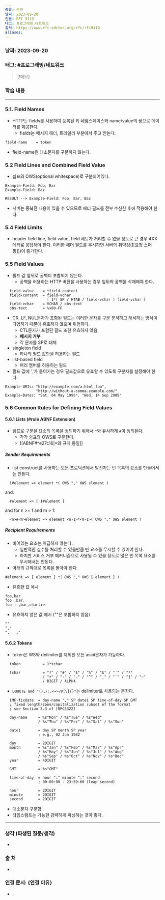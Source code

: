 ```yaml
---
종류: 문헌
날짜: 2023-09-20
인물: RFC 9110
태그: 프로그래밍,네트워크
출처: https://www.rfc-editor.org/rfc/rfc9110
aliases:
---
```


### 날짜: 2023-09-20

### 태그: #프로그래밍/네트워크

>[!메모]
> 

### 학습 내용
---
### 5.1. Field Names
- HTTP는 fields를 사용하여 등록된 키 네임스페이스와 name/value의 쌍으로 데이터를 제공한다.
	- fields는 메시지 헤더, 트레일러 부분에서 주고 받는다.
```
field-name    = token
```
- field-name은 대소문자를 구분하지 않는다.
### 5.2 Field Lines and Combined Field Value
- 쉽표와 OWS(optional whitespace)로 구분되어있다.
```
Example-Field: Foo, Bar
Example-Field: Baz

RESULT --> Example-Field: Foo, Bar, Baz
```
- 서버는 중복된 내용이 있을 수 있으므로 헤더 필드를 전부 수신한 후에 적용해야 한다.
### 5.4 Field Limits
- header field line, field value, field 세트가 처리할 수 없을 정도로 큰 경우 4XX 에러로 응답해야 한다. 이러한 헤더 필드를 무시하면 서버의 취약성([[요청 스머핑]])이 증가한다.
### 5.5 Field Values
- 필드 값 앞뒤로 공백이 포함되지 않는다.
	- 공백을 허용하는 HTTP 버전을 사용하는 경우 앞뒤의 공백을 삭제해야 한다.
```ABNF
  field-value    = *field-content
  field-content  = field-vchar
                   [ 1*( SP / HTAB / field-vchar ) field-vchar ]
  field-vchar    = VCHAR / obs-text
  obs-text       = %x80-FF
```
- CR, LF, NUL문자가 포함된 필드는 이러한 문자를 구문 분석하고 해석하는 방식이 다양하기 때문에 유효하지 않으며 위험하다. 
	- CTL문자가 포함된 필드 또한 유효하지 않음.
	- **메시지 거부**
	- 각 문자를 SP로 대체
- singleton field
	- 하나의 필드 값만을 허용하는 필드
- list-based field
	- 여러 멤버를 허용하는 필드
- 필드 값에 ','가 들어가는 경우 필드값으로 유효할 수 있도록 구분자를 설정해야 한다.
```
Example-URIs: "http://example.com/a.html,foo",
              "http://without-a-comma.example.com/"
Example-Dates: "Sat, 04 May 1996", "Wed, 14 Sep 2005"
```
### 5.6 Common Rules for Defining Field Values
#### 5.6.1 Lists (#rule ABNF Extension)
- 쉼표로 구분된 요소의 목록을 정의하기 위해서 `*`와 유사하게 `#`이 정의된다.
	- 각각 쉼표와 OWS로 구분한다.
	- [[ABNF#^e27c16|*와 규칙 동일]]
##### Sender Requirements
- list construct를 사용하는 모든 프로덕션에서 발신자는 빈 목록의 요소를 만들어서는 안된다.
```
  1#element => element *( OWS "," OWS element )
```
and:
```
  #element => [ 1#element ]
```
and for n >= 1 and m > 1:
```
  <n>#<m>element => element <n-1>*<m-1>( OWS "," OWS element )
```
##### Recipient Requirements
- 비어있는 요소는 취급하지 않는다.
	- 일반적인 실수를 처리할 수 있을만큼 빈 요소를 무시할 수 있어야 한다.
	- 하지만 서비스 거부 메커니즘으로 사용될 수 있을 정도로 많은 빈 목록 요소를 무시해서는 안된다.
- 아래의 규칙대로 목록을 받아야 한다.
```
#element => [ element ] *( OWS "," OWS [ element ] )
```
- 유효한 값 예시
```
foo,bar
foo ,bar,
foo , ,bar,charlie
```
- 유효하지 않은 값 예시 (""은 포함하지 않음)
```
""
","
",   ,"
```

#### 5.6.2 Tokens
- token은 WS와 delimiter를 제외한 모든 ascii문자가 가능하다.
```
  token          = 1*tchar

  tchar          = "!" / "#" / "$" / "%" / "&" / "'" / "*"
                 / "+" / "-" / "." / "^" / "_" / "`" / "|" / "~"
                 / DIGIT / ALPHA
```
- `DQUOTE and "(),/:;<=>?@[\]{}"`는 delimiter로 사용되는 문자다.
```
  IMF-fixdate  = day-name "," SP date1 SP time-of-day SP GMT
  ; fixed length/zone/capitalization subset of the format
  ; see Section 3.3 of [RFC5322]

  day-name     = %s"Mon" / %s"Tue" / %s"Wed"
               / %s"Thu" / %s"Fri" / %s"Sat" / %s"Sun"

  date1        = day SP month SP year
               ; e.g., 02 Jun 1982

  day          = 2DIGIT
  month        = %s"Jan" / %s"Feb" / %s"Mar" / %s"Apr"
               / %s"May" / %s"Jun" / %s"Jul" / %s"Aug"
               / %s"Sep" / %s"Oct" / %s"Nov" / %s"Dec"
  year         = 4DIGIT

  GMT          = %s"GMT"

  time-of-day  = hour ":" minute ":" second
               ; 00:00:00 - 23:59:60 (leap second)

  hour         = 2DIGIT
  minute       = 2DIGIT
  second       = 2DIGIT
```
- 대소문자 구분함
- 타임스탬프는 가능한 강력하게 파싱하는 것이 좋다.

---
### 생각 (파생된 질문/생각)
- 
### 출 처
- 

### 연결 문서: {연결 이유}
- 